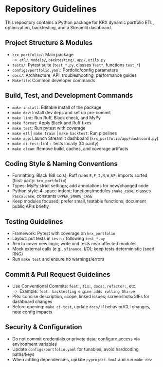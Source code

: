 # Repository Guidelines

This repository contains a Python package for KRX dynamic portfolio ETL, optimization, backtesting, and a Streamlit dashboard.

## Project Structure & Modules
- `krx_portfolio/`: Main package
  - `etl/`, `models/`, `backtesting/`, `app/`, `utils.py`
- `tests/`: Pytest suite (`test_*.py`, classes `Test*`, functions `test_*`)
- `configs/portfolio.yaml`: Portfolio/config parameters
- `docs/`: Architecture, API, troubleshooting, performance guides
- `Makefile`: Common developer commands

## Build, Test, and Development Commands
- `make install`: Editable install of the package
- `make dev`: Install dev deps and set up pre-commit
- `make lint`: Run Ruff, Black check, and MyPy
- `make format`: Apply Black and Ruff fixes
- `make test`: Run pytest with coverage
- `make etl` | `make train` | `make backtest`: Run pipelines
- `make app`: Launch Streamlit dashboard (`krx_portfolio/app/dashboard.py`)
- `make ci-test`: Lint + tests locally (CI parity)
- `make clean`: Remove build, caches, and coverage artifacts

## Coding Style & Naming Conventions
- Formatting: Black (88 cols); Ruff rules `E,F,I,N,W,UP`; imports sorted (first-party: `krx_portfolio`)
- Types: MyPy strict settings; add annotations for new/changed code
- Python style: 4-space indent; functions/modules `snake_case`; classes `PascalCase`; constants `UPPER_SNAKE_CASE`
- Keep modules focused; prefer small, testable functions; document public APIs briefly

## Testing Guidelines
- Framework: Pytest with coverage on `krx_portfolio`
- Layout: put tests in `tests/` following `test_*.py`
- Aim to cover new logic; write unit tests near affected modules
- Mock external calls (e.g., `yfinance`, I/O); keep tests deterministic (seed RNG)
- Run `make test` and ensure no warnings/errors

## Commit & Pull Request Guidelines
- Use Conventional Commits: `feat:`, `fix:`, `docs:`, `refactor:`, etc.
  - Example: `feat: backtesting engine adds rolling Sharpe`
- PRs: concise description, scope, linked issues; screenshots/GIFs for dashboard changes
- Before opening: `make ci-test`, update `docs/` if behavior/CLI changes, note config impacts

## Security & Configuration
- Do not commit credentials or private data; configure access via environment variables
- Update `configs/portfolio.yaml` for tunables; avoid hardcoding paths/keys
- When adding dependencies, update `pyproject.toml` and run `make dev`
